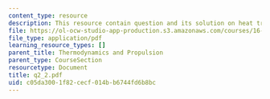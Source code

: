 ```yaml
---
content_type: resource
description: This resource contain question and its solution on heat transer.
file: https://ol-ocw-studio-app-production.s3.amazonaws.com/courses/16-01-unified-engineering-i-ii-iii-iv-fall-2005-spring-2006/c05da3001f82cecf014bb6744fd6b8bc_q2_2.pdf
file_type: application/pdf
learning_resource_types: []
parent_title: Thermodynamics and Propulsion
parent_type: CourseSection
resourcetype: Document
title: q2_2.pdf
uid: c05da300-1f82-cecf-014b-b6744fd6b8bc
---
```

